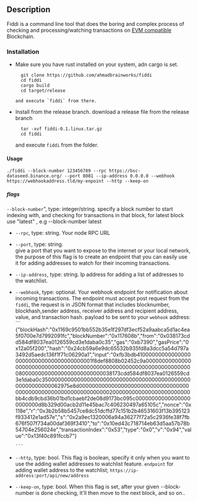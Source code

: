 ## Description 
Fiddi is a command line tool that does the boring and complex process of checking and processing/watching transactions on [EVM compatible](https://chainlist.org/) Blockchain.

### Installation

 - Make sure you have rust installed on your system, adn cargo is set.
  	 ```
	   git clone https://github.com/ahmadbrainworks/fiddi
	   cd fiddi
	   cargo build
	   cd target/release
	```
	   and execute `fiddi` from there.

 - Install from the release branch.
 	 download a release file from the release branch
	```
	  tar -xvf fiddi-0.1.linux.tar.gz
      cd fiddi
	```
	  and execute `fiddi` from the folder.
   	

#### Usage
`./fiddi --block-number 123456789 --rpc https://bsc-dataseed.binance.org/ --port 8081 --ip-address 0.0.0.0 --webhook https://webhookaddress.tld/my-enpoint --http --keep-on `

 ##### flags
 
  `--block-number`", type: integer/string.
    specify a block number to start indexing with, and checking for transactions in that block, for latest block use "latest"  , e.g --block-number latest

-  `--rpc`, type: string. 
	Your node RPC URL


- `--port`, type: string.    
    give a port that you want to expose to the internet or your local network, the purpose of this flag is to create an endpoint that you can easily use it for adding addresses to watch for their incoming transactions.

- `--ip-address`, type: string.
	 Ip address for adding a list of addresses to the watchlist.
 

- `--webhook`, type: optional<string>.
	  Your webhook endpoint for notification about incoming transactions. The endpoint must accept post request from the `fiddi`, the request is in JSON format that includes blocknumber, blockhash,sender address, receiver address and recipient address, value, and transaction hash.
	  payload to be sent to your `webhook` address:
	  ```
	  {"blockHash":"0x1169c9501bb552b35e1f297df3ecf52a9aabca5d1ac4ea5f0700e7d7992091fc","blockNumber":"0x117608b","from":"0x038173cdd584df8037ea0126559cd3e1daba0c35","gas":"0xb7390","gasPrice":"0x12a05f200","hash":"0x24cb59a6e9dc65532b935fd8a3dcc5a54d797a3492d5aedc136f1f71c06290a1","input":"0xfb3bdb41000000000000000000000000000000000000001f8def8808b02452c9a00000000000000000000000000000000000000000000000000000000000000000000080000000000000000000000000038173cdd584df8037ea0126559cd3e1daba0c350000000000000000000000000000000000000000000000000000000062975e8d0000000000000000000000000000000000000000000000000000000000000002000000000000000000000000bb4cdb9cbd36b01bd1cbaebf2de08d9173bc095c000000000000000000000000d8b329d00acb2d11e45bac7c406230497a65105c","nonce":"0x118e","r":"0x3b2b58b5457ce8dc51dcffd77c151b2b46531603f13b395123f933412e1ad57e","s":"0x2a9ec1320006a94a36277f72a5c2936fe38f7fb676f507f734a00daf369f3410","to":"0x10ed43c718714eb63d5aa57b78b54704e256024e","transactionIndex":"0x53","type":"0x0","v":"0x94","value":"0x13f40c891fccb7"}

	  ```


	 



- `--http`, type: bool.
	 This flag is boolean, specify it only when you want to use the adding wallet addresses to watchlist feature.
	 `endpoint` for adding wallet address to the watchlist;
	 `https://ip-address:port/api/new/address`


 
 - `--keep-on`, type: bool.
	   When this flag is set, after your given --block-number is done checking, it'll then move to the next block, and so on..
   
 
  
